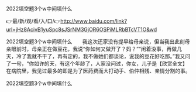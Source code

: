 2022填空题3个w中间填什么

👉最/新/观/看/入/口/👉http://www.baidu.com/link?url=jHz8AcivB1yuSpc8sJSrNM3GjOR6OSPiMLRbBTcVT1O&wd

2022填空题3个w中间填什么　　我这次还家没有提早给母亲说，但当我出此刻母亲眼前时，母亲正在做豆花，我说“你如何又做开了？妈？”“闲着没事，再做几天，冷了我就不干了，再有定的，我不做她们都谈论，说我的豆花好吃那。”我又问了一句，“你如许的天，有这个年龄了，人家没问过，你女，儿子是【欣赏全文】
在病院里，我见过最多的即是为了医药费而大打动手、伯仲相残、亲情分割的事。


2022填空题3个w中间填什么
